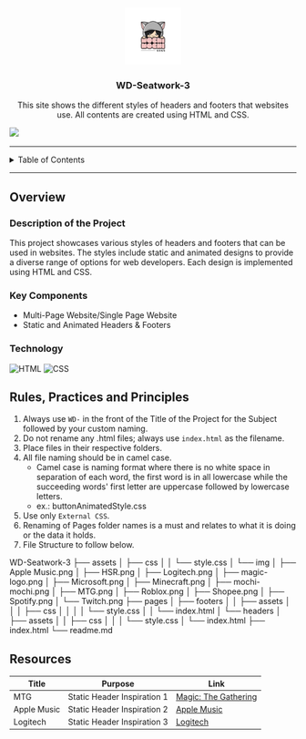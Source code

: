 <a name="readme-top"></a>

<br />

<div align="center">
  <a href="https://github.com/francinejace/">
    <img src="./assets/img/mochi-mochi.png" alt="Logo" width="100">
  </a>
  <h3 align="center">WD-Seatwork-3</h3>
  <div align="center">
    This site shows the different styles of headers and footers that websites use. All contents are created using HTML and CSS.
  </div>
</div>

![](https://visit-counter.vercel.app/counter.png?page=francinejace/WD-Seatwork-3)

---

<details>
  <summary>Table of Contents</summary>
  <ol>
    <li>
      <a href="#overview">Overview</a>
      <ol>
        <li>
          <a href="#key-components">Key Components</a>
        </li>
        <li>
          <a href="#technology">Technology</a>
        </li>
      </ol>
    </li>
    <li>
      <a href="#rules-practices-and-principles">Rules, Practices and Principles</a>
    </li>
    <li>
      <a href="#resources">Resources</a>
    </li>
  </ol>
</details>

---

## Overview

### Description of the Project

This project showcases various styles of headers and footers that can be used in websites. The styles include static and animated designs to provide a diverse range of options for web developers. Each design is implemented using HTML and CSS.

### Key Components

- Multi-Page Website/Single Page Website
- Static and Animated Headers & Footers

### Technology

![HTML](https://img.shields.io/badge/HTML-E34F26?style=for-the-badge&logo=html5&logoColor=white)
![CSS](https://img.shields.io/badge/CSS-1572B6?style=for-the-badge&logo=css3&logoColor=white)

## Rules, Practices and Principles

1. Always use `WD-` in the front of the Title of the Project for the Subject followed by your custom naming.
2. Do not rename any .html files; always use `index.html` as the filename.
3. Place files in their respective folders.
4. All file naming should be in camel case.
   - Camel case is naming format where there is no white space in separation of each word, the first word is in all lowercase while the succeeding words' first letter are uppercase followed by lowercase letters.
   - ex.: buttonAnimatedStyle.css
5. Use only `External CSS`.
6. Renaming of Pages folder names is a must and relates to what it is doing or the data it holds.
7. File Structure to follow below.

WD-Seatwork-3
├── assets
│   ├── css
│   │   └── style.css
│   └── img
│       ├── Apple Music.png
│       ├── HSR.png
│       ├── Logitech.png
│       ├── magic-logo.png
│       ├── Microsoft.png
│       ├── Minecraft.png
│       ├── mochi-mochi.png
│       ├── MTG.png
│       ├── Roblox.png
│       ├── Shopee.png
│       ├── Spotify.png
│       └── Twitch.png
├── pages
│   ├── footers
│   │   ├── assets
│   │   │   ├── css
│   │   │   │   └── style.css
│   │   └── index.html
│   └── headers
│       ├── assets
│       │   ├── css
│       │   │   └── style.css
│       └── index.html
├── index.html
└── readme.md



## Resources

| Title | Purpose | Link |
|-|-|-|
| MTG | Static Header Inspiration 1 | [Magic: The Gathering](https://magic.wizards.com/en) |
| Apple Music | Static Header Inspiration 2 | [Apple Music](https://www.apple.com/apple-music/) |
| Logitech | Static Header Inspiration 3 | [Logitech](https://www.logitech.com/) |
